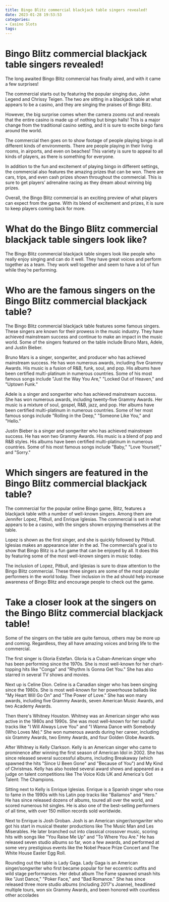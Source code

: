 ```yaml
---
title: Bingo Blitz commercial blackjack table singers revealed!
date: 2023-01-28 19:53:53
categories:
- Casino Slots
tags:
---
```



#  Bingo Blitz commercial blackjack table singers revealed!

The long awaited Bingo Blitz commercial has finally aired, and with it came a few surprises!

The commercial starts out by featuring the popular singing duo, John Legend and Chrissy Teigen. The two are sitting in a blackjack table at what appears to be a casino, and they are singing the praises of Bingo Blitz.

However, the big surprise comes when the camera zooms out and reveals that the entire casino is made up of nothing but bingo halls! This is a major change from the traditional casino setting, and it is sure to excite bingo fans around the world.

The commercial then goes on to show footage of people playing bingo in all different kinds of environments. There are people playing in their living rooms, in airports, and even on beaches! This variety is sure to appeal to all kinds of players, as there is something for everyone.

In addition to the fun and excitement of playing bingo in different settings, the commercial also features the amazing prizes that can be won. There are cars, trips, and even cash prizes shown throughout the commercial. This is sure to get players’ adrenaline racing as they dream about winning big prizes.

Overall, the Bingo Blitz commercial is an exciting preview of what players can expect from the game. With its blend of excitement and prizes, it is sure to keep players coming back for more.

#  What do the Bingo Blitz commercial blackjack table singers look like?

The Bingo Blitz commercial blackjack table singers look like people who really enjoy singing and can do it well. They have great voices and perform together as a team. They work well together and seem to have a lot of fun while they’re performing.

#  Who are the famous singers on the Bingo Blitz commercial blackjack table?

The Bingo Blitz commercial blackjack table features some famous singers. These singers are known for their prowess in the music industry. They have achieved mainstream success and continue to make an impact in the music world. Some of the singers featured on the table include Bruno Mars, Adele, and Justin Bieber.

Bruno Mars is a singer, songwriter, and producer who has achieved mainstream success. He has won numerous awards, including five Grammy Awards. His music is a fusion of R&B, funk, soul, and pop. His albums have been certified multi-platinum in numerous countries. Some of his most famous songs include "Just the Way You Are," "Locked Out of Heaven," and "Uptown Funk."

Adele is a singer and songwriter who has achieved mainstream success. She has won numerous awards, including twenty-five Grammy Awards. Her music is a mixture of soul, gospel, R&B, jazz, and pop. Her albums have been certified multi-platinum in numerous countries. Some of her most famous songs include "Rolling in the Deep," "Someone Like You," and "Hello."

Justin Bieber is a singer and songwriter who has achieved mainstream success. He has won two Grammy Awards. His music is a blend of pop and R&B styles. His albums have been certified multi-platinum in numerous countries. Some of his most famous songs include "Baby," "Love Yourself," and "Sorry."

#  Which singers are featured in the Bingo Blitz commercial blackjack table?

The commercial for the popular online Bingo game, Blitz, features a blackjack table with a number of well-known singers. Among them are Jennifer Lopez, Pitbull, and Enrique Iglesias. The commercial is set in what appears to be a casino, with the singers shown enjoying themselves at the table.

Lopez is shown as the first singer, and she is quickly followed by Pitbull. Iglesias makes an appearance later in the ad. The commercial’s goal is to show that Bingo Blitz is a fun game that can be enjoyed by all. It does this by featuring some of the most well-known singers in music today.

The inclusion of Lopez, Pitbull, and Iglesias is sure to draw attention to the Bingo Blitz commercial. These three singers are some of the most popular performers in the world today. Their inclusion in the ad should help increase awareness of Bingo Blitz and encourage people to check out the game.

#  Take a closer look at the singers on the Bingo Blitz commercial blackjack table!

Some of the singers on the table are quite famous, others may be more up and coming. Regardless, they all have amazing voices and bring life to the commercial.

The first singer is Gloria Estefan. Gloria is a Cuban-American singer who has been performing since the 1970s. She is most well-known for her chart-topping hits like "Conga" and "Rhythm Is Gonna Get You." She has also starred in several TV shows and movies.

Next up is Celine Dion. Celine is a Canadian singer who has been singing since the 1980s. She is most well-known for her powerhouse ballads like "My Heart Will Go On" and "The Power of Love." She has won many awards, including five Grammy Awards, seven American Music Awards, and two Academy Awards.

Then there's Whitney Houston. Whitney was an American singer who was active in the 1980s and 1990s. She was most well-known for her soulful tracks like "I Will Always Love You" and "I Wanna Dance with Somebody (Who Loves Me)." She won numerous awards during her career, including six Grammy Awards, two Emmy Awards, and four Golden Globe Awards.

After Whitney is Kelly Clarkson. Kelly is an American singer who came to prominence after winning the first season of American Idol in 2002. She has since released several successful albums, including Breakaway (which spawned the hits "Since U Been Gone" and "Because of You") and My Kind of Christmas. Kelly has also hosted several award shows and appeared as a judge on talent competitions like The Voice Kids UK and America's Got Talent: The Champions.

Sitting next to Kelly is Enrique Iglesias. Enrique is a Spanish singer who rose to fame in the 1990s with his Latin pop tracks like "Bailamos" and "Hero." He has since released dozens of albums, toured all over the world, and scored numerous hit singles. He is also one of the best-selling performers of all time, with over 150 million records sold worldwide.

Next to Enrique is Josh Groban. Josh is an American singer/songwriter who got his start in musical theater productions like The Music Man and Les Miserables. He later branched out into classical crossover music, scoring hits with songs like "You Raise Me Up" and "To Where You Are." He has released seven studio albums so far, won a few awards, and performed at some very prestigious events like the Nobel Peace Prize Concert and The White House Easter Egg Roll.

Rounding out the table is Lady Gaga. Lady Gaga is an American singer/songwriter who first became popular for her eccentric outfits and wild stage performances. Her debut album The Fame spawned smash hits like "Just Dance," "Poker Face," and "Bad Romance." She has since released three more studio albums (including 2017's Joanne), headlined multiple tours, won six Grammy Awards, and been honored with countless other accolades